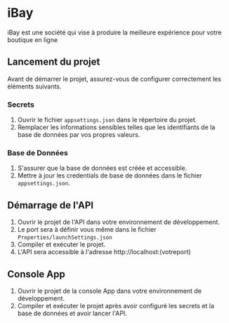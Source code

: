 
# iBay

iBay est une société qui vise à produire la meilleure expérience pour votre boutique en ligne


## Lancement du projet

Avant de démarrer le projet, assurez-vous de configurer correctement les éléments suivants.

### Secrets

1. Ouvrir le fichier `appsettings.json` dans le répertoire du projet.
2. Remplacer les informations sensibles telles que les identifiants de la base de données par vos propres valeurs.

### Base de Données

1. S'assurer que la base de données est créée et accessible.
2. Mettre à jour les credentials de base de données dans le fichier `appsettings.json`.

## Démarrage de l'API

1. Ouvrir le projet de l'API dans votre environnement de développement.
2. Le port sera à définir vous même dans le fichier `Properties/launchSettings.json`
2. Compiler et exécuter le projet.
3. L'API sera accessible à l'adresse http://localhost:(votreport)

## Console App

1. Ouvrir le projet de la console App dans votre environnement de développement.
2. Compiler et exécuter le projet après avoir configuré les secrets et la base de données et avoir lancer l'API.

